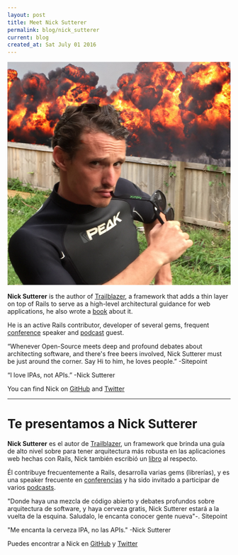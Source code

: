 ```yaml
---
layout: post
title: Meet Nick Sutterer
permalink: blog/nick_sutterer
current: blog
created_at: Sat July 01 2016
---
```


![Nick Sutterer](/img/speakers/nick.jpg)

**Nick Sutterer** is the author of [Trailblazer](http://trailblazer.to/), a framework that adds a thin layer on top of Rails to serve as a high-level architectural guidance for web applications, he also wrote a [book](https://leanpub.com/u/apotonick) about it.

He is an active Rails contributor, developer of several gems, frequent [conference](https://www.youtube.com/watch?v=PJZQkqn8g4U) speaker and [podcast](https://devchat.tv/ruby-rogues/206-rr-trailblazer-with-nick-sutterer) guest.

“Whenever Open-Source meets deep and profound debates about architecting software, and there's free beers involved, Nick Sutterer must be just around the corner. Say Hi to him, he loves people.” -Sitepoint

“I love IPAs, not APIs.” -Nick Sutterer

You can find Nick on [GitHub][gh] and [Twitter][tw]

* * *

# Te presentamos a Nick Sutterer

**Nick Sutterer** es el autor de [Trailblazer](http://trailblazer.to/), un framework que brinda una guía de alto nivel sobre para tener arquitectura más robusta en las aplicaciones web hechas con Rails, Nick también escribió un [libro](https://leanpub.com/u/apotonick) al respecto.

Él contribuye frecuentemente a Rails, desarrolla varias gems (librerías), y es una speaker frecuente en [conferencias](https://www.youtube.com/watch?v=PJZQkqn8g4U) y ha sido invitado a participar de varios [podcasts](https://devchat.tv/ruby-rogues/206-rr-trailblazer-with-nick-sutterer).

"Donde haya una mezcla de código abierto y debates profundos sobre arquitectura de software, y haya cerveza gratis, Nick Sutterer estará a la vuelta de la esquina. Saludalo, le encanta conocer gente nueva"-. Sitepoint

"Me encanta la cerveza IPA, no las APIs." -Nick Sutterer

Puedes encontrar a Nick en [GitHub][GH] y [Twitter][TW]

[gh]: https://github.com/apotonick
[tw]: https://twitter.com/apotonick
